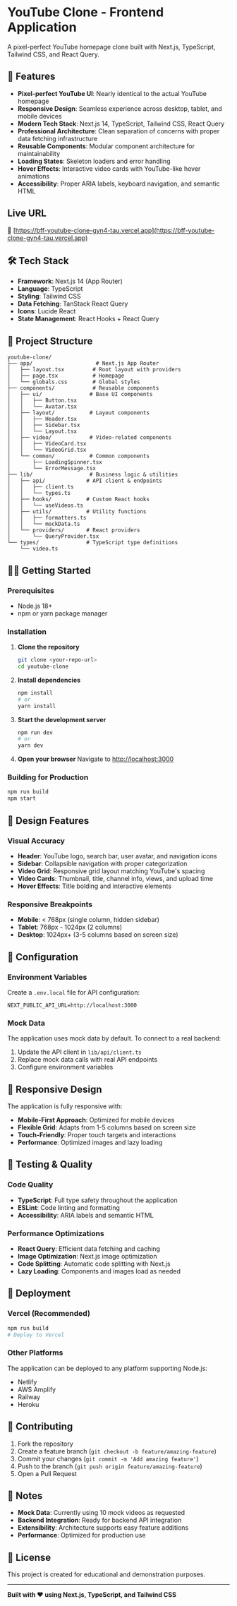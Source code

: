 # YouTube Clone - Frontend Application

A pixel-perfect YouTube homepage clone built with Next.js, TypeScript, Tailwind CSS, and React Query.

## 🚀 Features

- **Pixel-perfect YouTube UI**: Nearly identical to the actual YouTube homepage
- **Responsive Design**: Seamless experience across desktop, tablet, and mobile devices
- **Modern Tech Stack**: Next.js 14, TypeScript, Tailwind CSS, React Query
- **Professional Architecture**: Clean separation of concerns with proper data fetching infrastructure
- **Reusable Components**: Modular component architecture for maintainability
- **Loading States**: Skeleton loaders and error handling
- **Hover Effects**: Interactive video cards with YouTube-like hover animations
- **Accessibility**: Proper ARIA labels, keyboard navigation, and semantic HTML

## Live URL

🔗 [https://bff-youtube-clone-gyn4-tau.vercel.app](https://bff-youtube-clone-gyn4-tau.vercel.app)

## 🛠️ Tech Stack

- **Framework**: Next.js 14 (App Router)
- **Language**: TypeScript
- **Styling**: Tailwind CSS
- **Data Fetching**: TanStack React Query
- **Icons**: Lucide React
- **State Management**: React Hooks + React Query

## 📁 Project Structure

```
youtube-clone/
├── app/                    # Next.js App Router
│   ├── layout.tsx         # Root layout with providers
│   ├── page.tsx           # Homepage
│   └── globals.css        # Global styles
├── components/            # Reusable components
│   ├── ui/               # Base UI components
│   │   ├── Button.tsx
│   │   └── Avatar.tsx
│   ├── layout/           # Layout components
│   │   ├── Header.tsx
│   │   ├── Sidebar.tsx
│   │   └── Layout.tsx
│   ├── video/            # Video-related components
│   │   ├── VideoCard.tsx
│   │   └── VideoGrid.tsx
│   └── common/           # Common components
│       ├── LoadingSpinner.tsx
│       └── ErrorMessage.tsx
├── lib/                  # Business logic & utilities
│   ├── api/             # API client & endpoints
│   │   ├── client.ts
│   │   └── types.ts
│   ├── hooks/           # Custom React hooks
│   │   └── useVideos.ts
│   ├── utils/           # Utility functions
│   │   ├── formatters.ts
│   │   └── mockData.ts
│   └── providers/       # React providers
│       └── QueryProvider.tsx
└── types/               # TypeScript type definitions
    └── video.ts
```

## 🏃‍♂️ Getting Started

### Prerequisites

- Node.js 18+
- npm or yarn package manager

### Installation

1. **Clone the repository**

   ```bash
   git clone <your-repo-url>
   cd youtube-clone
   ```

2. **Install dependencies**

   ```bash
   npm install
   # or
   yarn install
   ```

3. **Start the development server**

   ```bash
   npm run dev
   # or
   yarn dev
   ```

4. **Open your browser**
   Navigate to [http://localhost:3000](http://localhost:3000)

### Building for Production

```bash
npm run build
npm start
```

## 🎨 Design Features

### Visual Accuracy

- **Header**: YouTube logo, search bar, user avatar, and navigation icons
- **Sidebar**: Collapsible navigation with proper categorization
- **Video Grid**: Responsive grid layout matching YouTube's spacing
- **Video Cards**: Thumbnail, title, channel info, views, and upload time
- **Hover Effects**: Title bolding and interactive elements

### Responsive Breakpoints

- **Mobile**: < 768px (single column, hidden sidebar)
- **Tablet**: 768px - 1024px (2 columns)
- **Desktop**: 1024px+ (3-5 columns based on screen size)

## 🔧 Configuration

### Environment Variables

Create a `.env.local` file for API configuration:

```env
NEXT_PUBLIC_API_URL=http://localhost:3000
```

### Mock Data

The application uses mock data by default. To connect to a real backend:

1. Update the API client in `lib/api/client.ts`
2. Replace mock data calls with real API endpoints
3. Configure environment variables

## 📱 Responsive Design

The application is fully responsive with:

- **Mobile-First Approach**: Optimized for mobile devices
- **Flexible Grid**: Adapts from 1-5 columns based on screen size
- **Touch-Friendly**: Proper touch targets and interactions
- **Performance**: Optimized images and lazy loading

## 🧪 Testing & Quality

### Code Quality

- **TypeScript**: Full type safety throughout the application
- **ESLint**: Code linting and formatting
- **Accessibility**: ARIA labels and semantic HTML

### Performance Optimizations

- **React Query**: Efficient data fetching and caching
- **Image Optimization**: Next.js image optimization
- **Code Splitting**: Automatic code splitting with Next.js
- **Lazy Loading**: Components and images load as needed

## 🚀 Deployment

### Vercel (Recommended)

```bash
npm run build
# Deploy to Vercel
```

### Other Platforms

The application can be deployed to any platform supporting Node.js:

- Netlify
- AWS Amplify
- Railway
- Heroku

## 🤝 Contributing

1. Fork the repository
2. Create a feature branch (`git checkout -b feature/amazing-feature`)
3. Commit your changes (`git commit -m 'Add amazing feature'`)
4. Push to the branch (`git push origin feature/amazing-feature`)
5. Open a Pull Request

## 📝 Notes

- **Mock Data**: Currently using 10 mock videos as requested
- **Backend Integration**: Ready for backend API integration
- **Extensibility**: Architecture supports easy feature additions
- **Performance**: Optimized for production use

## 📄 License

This project is created for educational and demonstration purposes.

---

**Built with ❤️ using Next.js, TypeScript, and Tailwind CSS**
